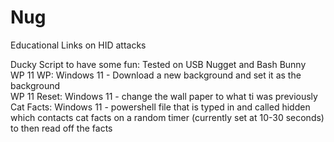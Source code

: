 # Nug
Educational Links on HID attacks

Ducky Script to have some fun: Tested on USB Nugget and Bash Bunny  
WP 11 WP: Windows 11 - Download a new background and set it as the background  
WP 11 Reset: Windows 11 - change the wall paper to what ti was previously  
Cat Facts: Windows 11 - powershell file that is typed in and called hidden which contacts cat facts on a random timer (currently set at 10-30 seconds) to then read off the facts  
